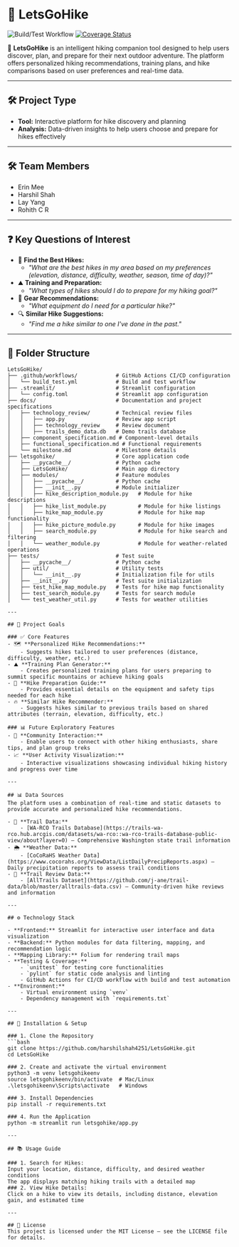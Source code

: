 # 🌲 LetsGoHike

![Build/Test Workflow](https://github.com/harshilshah4251/LetsGoHike/actions/workflows/build_test.yml/badge.svg)
[![Coverage Status](https://coveralls.io/repos/github/harshilshah4251/LetsGoHike/badge.svg?branch=main)](https://coveralls.io/github/harshilshah4251/LetsGoHike?branch=main)

🚀 **LetsGoHike** is an intelligent hiking companion tool designed to help users discover, plan, and prepare for their next outdoor adventure. The platform offers personalized hiking recommendations, training plans, and hike comparisons based on user preferences and real-time data.

---

## 🛠️ Project Type
- **Tool:** Interactive platform for hike discovery and planning
- **Analysis:** Data-driven insights to help users choose and prepare for hikes effectively

---

## 🛠️ Team Members
- Erin Mee
- Harshil Shah
- Lay Yang
- Rohith C R

---
## ❓ Key Questions of Interest
- 🥾 **Find the Best Hikes:**
    - *"What are the best hikes in my area based on my preferences (elevation, distance, difficulty, weather, season, time of day)?"*
- ⛰️ **Training and Preparation:**
    - *"What types of hikes should I do to prepare for my hiking goal?"*
- 🎒 **Gear Recommendations:**
    - *"What equipment do I need for a particular hike?"*
- 🔍 **Similar Hike Suggestions:**
    - *"Find me a hike similar to one I've done in the past."*

---

## 📂 Folder Structure

```plaintext
LetsGoHike/
├── .github/workflows/            # GitHub Actions CI/CD configuration
│   └── build_test.yml            # Build and test workflow
├── .streamlit/                   # Streamlit configuration
│   └── config.toml               # Streamlit app configuration
├── docs/                         # Documentation and project specifications
│   ├── technology_review/        # Technical review files
│   │   ├── app.py                # Review app script
│   │   ├── technology_review     # Review document
│   │   ├── trails_demo_data.db   # Demo trails database
│   ├── component_specification.md # Component-level details
│   ├── functional_specification.md # Functional requirements
│   └── milestone.md              # Milestone details
├── letsgohike/                   # Core application code
│   ├── __pycache__/              # Python cache
│   ├── LetsGoHike/               # Main app directory
│   ├── modules/                  # Feature modules
│   │   ├── __pycache__/          # Python cache
│   │   ├── __init__.py           # Module initializer
│   │   ├── hike_description_module.py   # Module for hike descriptions
│   │   ├── hike_list_module.py          # Module for hike listings
│   │   ├── hike_map_module.py           # Module for hike map functionality
│   │   ├── hike_picture_module.py       # Module for hike images
│   │   ├── search_module.py             # Module for hike search and filtering
│   │   └── weather_module.py            # Module for weather-related operations
├── tests/                        # Test suite
│   ├── __pycache__/              # Python cache
│   ├── util/                     # Utility tests
│   │   └── __init__.py           # Initialization file for utils
│   ├── __init__.py               # Test suite initialization
│   ├── test_hike_map_module.py   # Tests for hike map functionality
│   ├── test_search_module.py     # Tests for search module
│   └── test_weather_util.py      # Tests for weather utilities

---

## 🎯 Project Goals

### ✅ Core Features
- 🗺️ **Personalized Hike Recommendations:**
    - Suggests hikes tailored to user preferences (distance, difficulty, weather, etc.)
- ⛰️ **Training Plan Generator:**
    - Creates personalized training plans for users preparing to summit specific mountains or achieve hiking goals
- 🥾 **Hike Preparation Guide:**
    - Provides essential details on the equipment and safety tips needed for each hike
- 🔥 **Similar Hike Recommender:**
    - Suggests hikes similar to previous trails based on shared attributes (terrain, elevation, difficulty, etc.)

### 📊 Future Exploratory Features
- 💬 **Community Interaction:**
    - Enable users to connect with other hiking enthusiasts, share tips, and plan group treks
- 📈 **User Activity Visualization:**
    - Interactive visualizations showcasing individual hiking history and progress over time

---

## 📊 Data Sources
The platform uses a combination of real-time and static datasets to provide accurate and personalized hike recommendations.

- 🌿 **Trail Data:**
    - [WA-RCO Trails Database](https://trails-wa-rco.hub.arcgis.com/datasets/wa-rco::wa-rco-trails-database-public-view/about?layer=0) – Comprehensive Washington state trail information
- 🌦️ **Weather Data:**
    - [CoCoRaHS Weather Data](https://www.cocorahs.org/ViewData/ListDailyPrecipReports.aspx) – Daily precipitation reports to assess trail conditions
- 🥾 **Trail Review Data:**
    - [AllTrails Dataset](https://github.com/j-ane/trail-data/blob/master/alltrails-data.csv) – Community-driven hike reviews and information

---

## ⚙️ Technology Stack

- **Frontend:** Streamlit for interactive user interface and data visualization
- **Backend:** Python modules for data filtering, mapping, and recommendation logic
- **Mapping Library:** Folium for rendering trail maps
- **Testing & Coverage:**
    - `unittest` for testing core functionalities
    - `pylint` for static code analysis and linting
    - GitHub Actions for CI/CD workflow with build and test automation
- **Environment:**
    - Virtual environment using `venv`
    - Dependency management with `requirements.txt`

---

## 🚀 Installation & Setup

### 1. Clone the Repository
```bash
git clone https://github.com/harshilshah4251/LetsGoHike.git
cd LetsGoHike

### 2. Create and activate the virtual environment
python3 -m venv letsgohikeenv
source letsgohikeenv/bin/activate  # Mac/Linux
.\letsgohikeenv\Scripts\activate   # Windows

### 3. Install Dependencies
pip install -r requirements.txt

### 4. Run the Application
python -m streamlit run letsgohike/app.py

---

## 📚 Usage Guide

### 1. Search for Hikes:
Input your location, distance, difficulty, and desired weather conditions
The app displays matching hiking trails with a detailed map
### 2. View Hike Details:
Click on a hike to view its details, including distance, elevation gain, and estimated time

---

## 📄 License
This project is licensed under the MIT License – see the LICENSE file for details.
